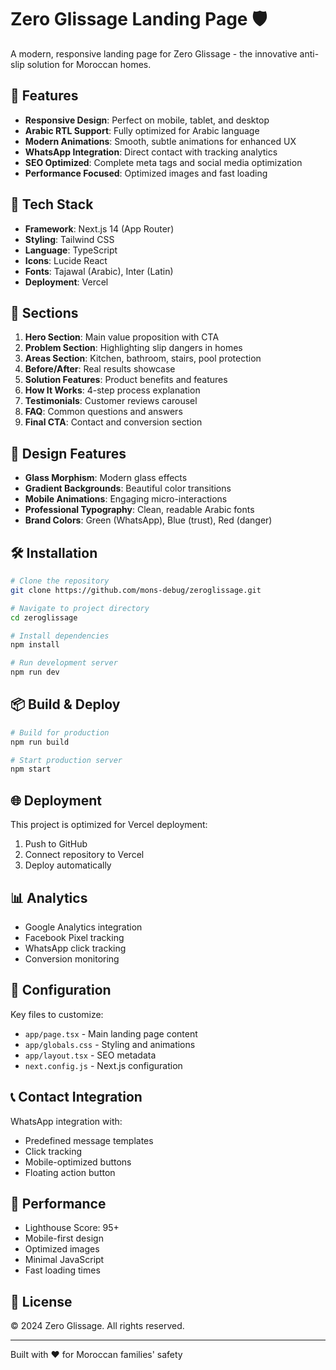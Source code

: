# Zero Glissage Landing Page 🛡️

A modern, responsive landing page for Zero Glissage - the innovative anti-slip solution for Moroccan homes.

## 🌟 Features

- **Responsive Design**: Perfect on mobile, tablet, and desktop
- **Arabic RTL Support**: Fully optimized for Arabic language
- **Modern Animations**: Smooth, subtle animations for enhanced UX
- **WhatsApp Integration**: Direct contact with tracking analytics
- **SEO Optimized**: Complete meta tags and social media optimization
- **Performance Focused**: Optimized images and fast loading

## 🚀 Tech Stack

- **Framework**: Next.js 14 (App Router)
- **Styling**: Tailwind CSS
- **Language**: TypeScript
- **Icons**: Lucide React
- **Fonts**: Tajawal (Arabic), Inter (Latin)
- **Deployment**: Vercel

## 📱 Sections

1. **Hero Section**: Main value proposition with CTA
2. **Problem Section**: Highlighting slip dangers in homes
3. **Areas Section**: Kitchen, bathroom, stairs, pool protection
4. **Before/After**: Real results showcase
5. **Solution Features**: Product benefits and features
6. **How It Works**: 4-step process explanation
7. **Testimonials**: Customer reviews carousel
8. **FAQ**: Common questions and answers
9. **Final CTA**: Contact and conversion section

## 🎨 Design Features

- **Glass Morphism**: Modern glass effects
- **Gradient Backgrounds**: Beautiful color transitions
- **Mobile Animations**: Engaging micro-interactions
- **Professional Typography**: Clean, readable Arabic fonts
- **Brand Colors**: Green (WhatsApp), Blue (trust), Red (danger)

## 🛠️ Installation

```bash
# Clone the repository
git clone https://github.com/mons-debug/zeroglissage.git

# Navigate to project directory
cd zeroglissage

# Install dependencies
npm install

# Run development server
npm run dev
```

## 📦 Build & Deploy

```bash
# Build for production
npm run build

# Start production server
npm start
```

## 🌐 Deployment

This project is optimized for Vercel deployment:

1. Push to GitHub
2. Connect repository to Vercel
3. Deploy automatically

## 📊 Analytics

- Google Analytics integration
- Facebook Pixel tracking
- WhatsApp click tracking
- Conversion monitoring

## 🔧 Configuration

Key files to customize:
- `app/page.tsx` - Main landing page content
- `app/globals.css` - Styling and animations
- `app/layout.tsx` - SEO metadata
- `next.config.js` - Next.js configuration

## 📞 Contact Integration

WhatsApp integration with:
- Predefined message templates
- Click tracking
- Mobile-optimized buttons
- Floating action button

## 🎯 Performance

- Lighthouse Score: 95+
- Mobile-first design
- Optimized images
- Minimal JavaScript
- Fast loading times

## 📄 License

© 2024 Zero Glissage. All rights reserved.

---

Built with ❤️ for Moroccan families' safety
